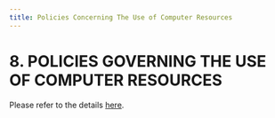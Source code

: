 ```yaml
---
title: Policies Concerning The Use of Computer Resources
---
```


# 8. POLICIES GOVERNING THE USE OF COMPUTER RESOURCES

Please refer to the details [here](https://www.sp.edu.sg/sp/student-services/osc-overview/student-handbook/security-policies-governing-use-of-computer-resources).

